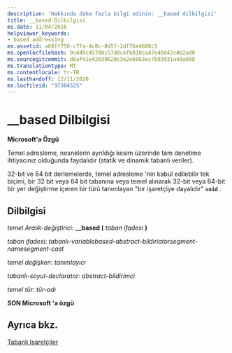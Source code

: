 ```yaml
---
description: 'Hakkında daha fazla bilgi edinin: __based dilbilgisi'
title: __based Dilbilgisi
ms.date: 11/04/2016
helpviewer_keywords:
- based addressing
ms.assetid: a68ff750-c7fa-4c0c-8d5f-2df76e4686c5
ms.openlocfilehash: 9c449c45700c57d0c6f6018ca47e40d42c4b2ad0
ms.sourcegitcommit: d6af41e42699628c3e2e6063ec7b03931a49a098
ms.translationtype: MT
ms.contentlocale: tr-TR
ms.lasthandoff: 12/11/2020
ms.locfileid: "97304525"
---
```

# <a name="__based-grammar"></a>__based Dilbilgisi

**Microsoft'a Özgü**

Temel adresleme, nesnelerin ayrıldığı kesim üzerinde tam denetime ihtiyacınız olduğunda faydalıdır (statik ve dinamik tabanlı veriler).

32-bit ve 64 bit derlemelerde, temel adresleme 'nin kabul edilebilir tek biçimi, bir 32 bit veya 64 bit tabanına veya temel alınarak 32-bit veya 64-bit bir yer değiştirme içeren bir türü tanımlayan "bir işaretçiye dayalıdır" **`void`** .

## <a name="grammar"></a>Dilbilgisi

*temel Aralık-değiştirici*: **__based (**  *taban ifadesi*  **)**

*taban ifadesi*: *tabanlı-variablebased-abstract-bildiriatorsegment-namesegment-cast*

*temel değişken*: *tanımlayıcı*

*tabanlı-soyut-declarator*: *abstract-bildirimci*

*temel tür*: *tür-adı*

**SON Microsoft 'a özgü**

## <a name="see-also"></a>Ayrıca bkz.

[Tabanlı Işaretçiler](../cpp/based-pointers-cpp.md)
